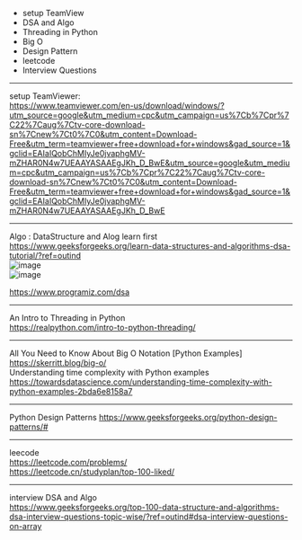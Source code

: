 * setup TeamView
* DSA and Algo
* Threading in Python
* Big O
* Design Pattern  
* leetcode 
* Interview Questions

-----  
setup TeamViewer:  
https://www.teamviewer.com/en-us/download/windows/?utm_source=google&utm_medium=cpc&utm_campaign=us%7Cb%7Cpr%7C22%7Caug%7Ctv-core-download-sn%7Cnew%7Ct0%7C0&utm_content=Download-Free&utm_term=teamviewer+free+download+for+windows&gad_source=1&gclid=EAIaIQobChMIyJe0jvaphgMV-mZHAR0N4w7UEAAYASAAEgJKh_D_BwE&utm_source=google&utm_medium=cpc&utm_campaign=us%7Cb%7Cpr%7C22%7Caug%7Ctv-core-download-sn%7Cnew%7Ct0%7C0&utm_content=Download-Free&utm_term=teamviewer+free+download+for+windows&gad_source=1&gclid=EAIaIQobChMIyJe0jvaphgMV-mZHAR0N4w7UEAAYASAAEgJKh_D_BwE   

-----
Algo  : DataStructure and Alog learn first  https://www.geeksforgeeks.org/learn-data-structures-and-algorithms-dsa-tutorial/?ref=outind  
![image](https://github.com/GinChoYen/Anthony/assets/22329486/931cfa91-590f-4684-becd-117d71198735)    
![image](https://github.com/GinChoYen/Anthony/assets/22329486/dc775339-68e2-4caa-a57f-456801db9c2d)  

https://www.programiz.com/dsa   

-----
An Intro to Threading in Python  
https://realpython.com/intro-to-python-threading/  

-----
All You Need to Know About Big O Notation [Python Examples]  https://skerritt.blog/big-o/   
Understanding time complexity with Python examples  https://towardsdatascience.com/understanding-time-complexity-with-python-examples-2bda6e8158a7  

-----
Python Design Patterns  https://www.geeksforgeeks.org/python-design-patterns/#  

-----
leecode  
https://leetcode.com/problems/  
https://leetcode.cn/studyplan/top-100-liked/  

-----
interview DSA and Algo  
https://www.geeksforgeeks.org/top-100-data-structure-and-algorithms-dsa-interview-questions-topic-wise/?ref=outind#dsa-interview-questions-on-array   


